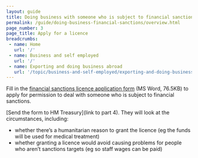 ```yaml
---
layout: guide
title: Doing business with someone who is subject to financial sanctions
permalink: /guide/doing-business-financial-sanctions/overview.html
page_number: 3
page_title: Apply for a licence
breadcrumbs:
 - name: Home
   url: '/'
 - name: Business and self employed
   url: '/'
 - name: Exporting and doing business abroad
   url: '/topic/business-and-self-employed/exporting-and-doing-business-abroad.html'   
---
```

Fill in the [financial sanctions licence application form](https://www.gov.uk/government/uploads/system/uploads/attachment_data/file/448158/Generic_Licence_Application_Form.doc) (MS Word, 76.5KB) to apply for permission to deal with someone who is subject to financial sanctions.

[Send the form to HM Treasury](link to part 4). They will look at the circumstances, including:

- whether there’s a humanitarian reason to grant the licence (eg the funds will be used for medical treatment)
- whether granting a licence would avoid causing problems for people who aren’t sanctions targets (eg so staff wages can be paid)
